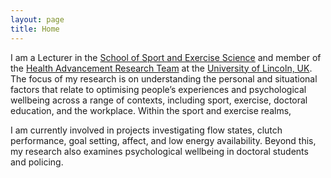```yaml
---
layout: page
title: Home
---
```


I am a Lecturer in the [School of Sport and Exercise Science](https://www.lincoln.ac.uk/home/sport/) and member of the [Health Advancement Research Team](https://www.hartresearch.org.uk/) at the [University of Lincoln, UK](https://www.lincoln.ac.uk/home/). The focus of my research is on understanding the personal and situational factors that relate to optimising people’s experiences and psychological wellbeing across a range of contexts, including sport, exercise, doctoral education, and the workplace. Within the sport and exercise realms, 

I am currently involved in projects investigating flow states, clutch performance, goal setting, affect, and low energy availability. Beyond this, my research also examines psychological wellbeing in doctoral students and policing. 
